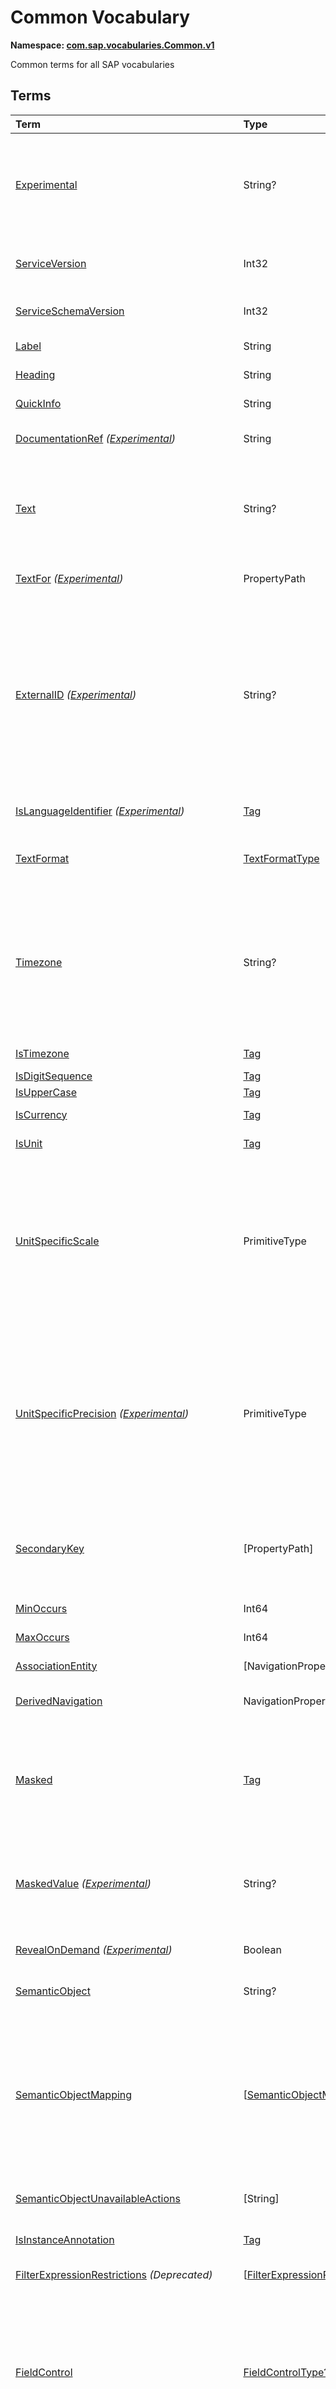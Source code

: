 # Common Vocabulary
**Namespace: [com.sap.vocabularies.Common.v1](Common.xml)**

Common terms for all SAP vocabularies


## Terms

Term|Type|Description
:---|:---|:----------
[Experimental](Common.xml#L43)|String?|<a name="Experimental"></a>Terms, types, and properties annotated with this term are experimental and can be changed incompatibly or removed completely any time without prior warning.<br>Do not use or rely on experimental terms, types, and properties in production environments.
[ServiceVersion](Common.xml#L54)|Int32|<a name="ServiceVersion"></a>1 for first version of a service, incremented when schema changes incompatibly and service is published with a different URI
[ServiceSchemaVersion](Common.xml#L57)|Int32|<a name="ServiceSchemaVersion"></a>0 for first schema version within a service version, incremented when schema changes compatibly
[Label](Common.xml#L62)|String|<a name="Label"></a>A short, human-readable text suitable for labels and captions in UIs
[Heading](Common.xml#L67)|String|<a name="Heading"></a>A short, human-readable text suitable for column headings in UIs
[QuickInfo](Common.xml#L72)|String|<a name="QuickInfo"></a>A short, human-readable text suitable for tool tips in UIs
[DocumentationRef](Common.xml#L77) *([Experimental](Common.md#Experimental))*|String|<a name="DocumentationRef"></a>A URI referencing language-dependent documentation for the annotated model element ([Example](Common.xml#L80))
[Text](Common.xml#L91)|String?|<a name="Text"></a>A descriptive text for values of the annotated property. Value MUST be a dynamic expression when used as metadata annotation.<br>Applicable Annotation Terms:<ul><li>[TextArrangement](UI.md#TextArrangement)</li></ul>
[TextFor](Common.xml#L101) *([Experimental](Common.md#Experimental))*|PropertyPath|<a name="TextFor"></a>The annotated property contains a descriptive text for values of the referenced property.
[ExternalID](Common.xml#L107) *([Experimental](Common.md#Experimental))*|String?|<a name="ExternalID"></a>A human readable identifier for values of the annotated property or parameter. Value MUST be a dynamic expression when used as metadata annotation.<br>If the annotated property is (part of) a foreign key of a resource, the external id is a human readable (part of an) identifier of this resource. There is a one-to-one relationship between each possible value of the annotated property and the corresponding external id. The annotation of a parameter refers to a property of the operation binding parameter.
[IsLanguageIdentifier](Common.xml#L125) *([Experimental](Common.md#Experimental))*|[Tag](https://github.com/oasis-tcs/odata-vocabularies/blob/main/vocabularies/Org.OData.Core.V1.md#Tag)|<a name="IsLanguageIdentifier"></a>An identifier to distinguish multiple texts in different languages for the same entity
[TextFormat](Common.xml#L130)|[TextFormatType](#TextFormatType)|<a name="TextFormat"></a>The annotated property, parameter, or return type contains human-readable text that may contain formatting information
[Timezone](Common.xml#L143)|String?|<a name="Timezone"></a>The point in time represented by the annotated property or parameter shall be interpreted in the given time zone<br>Time zones shall be specified according to the [IANA](https://www.iana.org/time-zones) standard. If this annotation is absent or null or an empty string, points in time are typically interpreted in the current user's or default time zone. The annotation value can be a path expression resolving to a property that may be tagged with [`IsTimezone`](#IsTimezone).
[IsTimezone](Common.xml#L152)|[Tag](https://github.com/oasis-tcs/odata-vocabularies/blob/main/vocabularies/Org.OData.Core.V1.md#Tag)|<a name="IsTimezone"></a>Annotated property or parameter is a time zone
[IsDigitSequence](Common.xml#L202)|[Tag](https://github.com/oasis-tcs/odata-vocabularies/blob/main/vocabularies/Org.OData.Core.V1.md#Tag)|<a name="IsDigitSequence"></a>Contains only digits
[IsUpperCase](Common.xml#L207)|[Tag](https://github.com/oasis-tcs/odata-vocabularies/blob/main/vocabularies/Org.OData.Core.V1.md#Tag)|<a name="IsUpperCase"></a>Contains just uppercase characters
[IsCurrency](Common.xml#L212)|[Tag](https://github.com/oasis-tcs/odata-vocabularies/blob/main/vocabularies/Org.OData.Core.V1.md#Tag)|<a name="IsCurrency"></a>Annotated property or parameter is a currency code
[IsUnit](Common.xml#L217)|[Tag](https://github.com/oasis-tcs/odata-vocabularies/blob/main/vocabularies/Org.OData.Core.V1.md#Tag)|<a name="IsUnit"></a>Annotated property or parameter is a unit of measure
[UnitSpecificScale](Common.xml#L221)|PrimitiveType|<a name="UnitSpecificScale"></a>The number of fractional decimal digits of a currency amount or measured quantity<br>The annotated property contains a currency code or unit of measure, and the annotation value specifies the default scale of numeric values with that currency code or unit of measure. Can be used in e.g. a list of available currency codes or units of measure, or a list of measuring devices to specify the number of fractional digits captured by that device.
[UnitSpecificPrecision](Common.xml#L226) *([Experimental](Common.md#Experimental))*|PrimitiveType|<a name="UnitSpecificPrecision"></a>The number of significant decimal digits of a currency amount or measured quantity<br>The annotated property contains a currency code or unit of measure, and the annotation value specifies the default precision of numeric values with that currency code or unit of measure. Can be used in e.g. a list of available currency codes or units of measure, or a list of measuring devices to specify the number of significant digits captured by that device.
[SecondaryKey](Common.xml#L232)|\[PropertyPath\]|<a name="SecondaryKey"></a>The listed properties form a secondary key<br>Multiple secondary keys are possible using different qualifiers. Unlike [`Core.AlternateKeys`](https://github.com/oasis-tcs/odata-vocabularies/blob/main/vocabularies/Org.OData.Core.V1.md#AlternateKeys), secondary keys need not support addressing an entity in a resource path.
[MinOccurs](Common.xml#L241)|Int64|<a name="MinOccurs"></a>The annotated set or collection contains at least this number of items
[MaxOccurs](Common.xml#L245)|Int64|<a name="MaxOccurs"></a>The annotated set or collection contains at most this number of items
[AssociationEntity](Common.xml#L249)|\[NavigationPropertyPath\]|<a name="AssociationEntity"></a>Entity representing an n:m association with attributes
[DerivedNavigation](Common.xml#L256)|NavigationPropertyPath|<a name="DerivedNavigation"></a>Shortcut for a multi-segment navigation, contains the long path with all its segments
[Masked](Common.xml#L262)|[Tag](https://github.com/oasis-tcs/odata-vocabularies/blob/main/vocabularies/Org.OData.Core.V1.md#Tag)|<a name="Masked"></a>Property contains sensitive data that should by default be masked on a UI and clear-text visible only upon user interaction<br>This tag affects only the presentation to the user. The data are still transmitted in the response and can hence be observed using browser tools.
[MaskedValue](Common.xml#L281) *([Experimental](Common.md#Experimental))*|String?|<a name="MaskedValue"></a>Property contains sensitive data that is by default not transferred<br>By default a masked property is excluded from responses and instead an instance annotation with this term is sent, containing a masked value that can be rendered by user interfaces.
[RevealOnDemand](Common.xml#L290) *([Experimental](Common.md#Experimental))*|Boolean|<a name="RevealOnDemand"></a>Unmasked data for this property can be requested with custom query option `masked-values=false`
[SemanticObject](Common.xml#L296)|String?|<a name="SemanticObject"></a>Name of the Semantic Object represented as this entity type or identified by this property
[SemanticObjectMapping](Common.xml#L299)|\[[SemanticObjectMappingAbstract](#SemanticObjectMappingAbstract)\]|<a name="SemanticObjectMapping"></a>Maps properties of the annotated entity type or sibling properties of the annotated property to properties of the Semantic Object<br>This allows "renaming" of properties in the current context to match property names of the Semantic Object, e.g. `SenderPartyID` to `PartyID`. Only properties explicitly listed in the mapping are renamed, all other properties are available for intent-based navigation with their "local" name.
[SemanticObjectUnavailableActions](Common.xml#L320)|\[String\]|<a name="SemanticObjectUnavailableActions"></a>List of actions that are not available in the current state of the instance of the Semantic Object
[IsInstanceAnnotation](Common.xml#L324)|[Tag](https://github.com/oasis-tcs/odata-vocabularies/blob/main/vocabularies/Org.OData.Core.V1.md#Tag)|<a name="IsInstanceAnnotation"></a>Term can also be used as instance annotation; AppliesTo of this term specifies where it can be applied
[FilterExpressionRestrictions](Common.xml#L354) *(Deprecated)*|\[[FilterExpressionRestrictionType](#FilterExpressionRestrictionType)\]|<a name="FilterExpressionRestrictions"></a>Use term Capabilities.FilterRestrictions instead
[FieldControl](Common.xml#L397)|[FieldControlType?](#FieldControlType)|<a name="FieldControl"></a>Control state of a property, parameter, or the media stream of a media entity<br>This term can be used for static field control, providing an enumeration member value in $metadata, as well as dynamically, providing a `Path` expression.<br>In the dynamic case the property referenced by the `Path` expression MUST be of type `Edm.Byte` to accommodate OData V2 services as well as V4 infrastructures that don't support enumeration types.
[ExceptionCategory](Common.xml#L454) *([Experimental](Common.md#Experimental))*|String|<a name="ExceptionCategory"></a>A machine-readable exception category
[Application](Common.xml#L459) *([Experimental](Common.md#Experimental))*|[ApplicationType](#ApplicationType)|<a name="Application"></a>...
[Timestamp](Common.xml#L479) *([Experimental](Common.md#Experimental))*|DateTimeOffset|<a name="Timestamp"></a>...
[TransactionId](Common.xml#L484) *([Experimental](Common.md#Experimental))*|String|<a name="TransactionId"></a>...
[ErrorResolution](Common.xml#L489) *([Experimental](Common.md#Experimental))*|[ErrorResolutionType](#ErrorResolutionType)|<a name="ErrorResolution"></a>Hints for resolving this error
[Messages](Common.xml#L507)|\[ComplexType\]|<a name="Messages"></a>Collection of end-user messages<br><p>The name of the message type is service-specific, its structure components are identified by naming convention, following the names of the OData error response structure.</p> <p>The minimum structure is</p> <ul> <li><code>code: Edm.String</code></li> <li><code>message: Edm.String</code></li> <li><code>target: Edm.String nullable</code></li> <li><code>additionalTargets: Collection(Edm.String)</code></li> <li><code>transition: Edm.Boolean</code></li> <li><code>numericSeverity: Edm.Byte</code></li> <li><code>longtextUrl: Edm.String nullable</code></li> </ul> 
[additionalTargets](Common.xml#L523) *([Experimental](Common.md#Experimental))*|\[String\]|<a name="additionalTargets"></a>Additional targets for the message<br>This instance annotation can be applied to the `error` object and the objects within the `details` array of an OData error response
[longtextUrl](Common.xml#L529)|URL|<a name="longtextUrl"></a>Location of the message long text<br>This instance annotation can be applied to the `error` object and the objects within the `details` array of an OData error response
[numericSeverity](Common.xml#L535)|[NumericMessageSeverityType](#NumericMessageSeverityType)|<a name="numericSeverity"></a>Classifies an end-user message as info, success, warning, or error<br>This instance annotation can be applied to the `error` object and the objects within the `details` array of an OData error response
[MaximumNumericMessageSeverity](Common.xml#L540) *([Experimental](Common.md#Experimental))*|[NumericMessageSeverityType?](#NumericMessageSeverityType)|<a name="MaximumNumericMessageSeverity"></a>The maximum severity of all end-user messages attached to an entity, null if no messages are attached<br>This metadata annotation can be applied to entity types that are also annotated with term [`Common.Messages`](#Messages)
[IsActionCritical](Common.xml#L569)|Boolean|<a name="IsActionCritical"></a>Criticality of the function or action to enforce a warning or similar before it's executed
[Attributes](Common.xml#L573)|\[PropertyPath\]|<a name="Attributes"></a>Attributes related to this property, which may occur in denormalized entity types
[RelatedRecursiveHierarchy](Common.xml#L577)|AnnotationPath|<a name="RelatedRecursiveHierarchy"></a>A recursive hierarchy related to this property. The annotation path must end in Aggregation.RecursiveHierarchy.
[Interval](Common.xml#L581)|[IntervalType](#IntervalType)|<a name="Interval"></a>An interval with lower and upper boundaries described by two properties
[ResultContext](Common.xml#L604)|[Tag](https://github.com/oasis-tcs/odata-vocabularies/blob/main/vocabularies/Org.OData.Core.V1.md#Tag)|<a name="ResultContext"></a>The annotated entity type has one or more containment navigation properties. An instance of the annotated entity type provides the context required for determining the target entity sets reached by these containment navigation properties.
[SAPObjectNodeType](Common.xml#L612) *([Experimental](Common.md#Experimental))*|[SAPObjectNodeTypeType](#SAPObjectNodeTypeType)|<a name="SAPObjectNodeType"></a>The SAP Object Node Type represented by the annotated entity type<br>SAP Object Node Types define the structure of SAP Object Types, which are a generalization of Business Object, Technical Object, Configuration Object, and Analytical Object.
[Composition](Common.xml#L628) *([Experimental](Common.md#Experimental))*|[Tag](https://github.com/oasis-tcs/odata-vocabularies/blob/main/vocabularies/Org.OData.Core.V1.md#Tag)|<a name="Composition"></a>The annotated navigation property represents a logical composition, even though it is non-containment<br>The entities related via this navigation property have an existential dependency on their composition parent. The entity set of the composition parent MUST contain a NavigationPropertyBinding for this navigation property.
[SAPObjectNodeTypeReference](Common.xml#L637) *([Experimental](Common.md#Experimental))*|String|<a name="SAPObjectNodeTypeReference"></a>The entity referenced by the annotated property has the [`SAPObjectNodeType`](#SAPObjectNodeType) with this name<br>The entity containing the property and the entity referenced by it will in general have different SAP Object Node Types.
[IsNaturalPerson](Common.xml#L645)|[Tag](https://github.com/oasis-tcs/odata-vocabularies/blob/main/vocabularies/Org.OData.Core.V1.md#Tag)|<a name="IsNaturalPerson"></a>The annotated entity type (e.g. `Employee`) or annotation (e.g. `IsImageUrl`) represents a natural person
[ValueList](Common.xml#L651)|[ValueListType](#ValueListType)|<a name="ValueList"></a>Specifies how to get a list of acceptable values for a property or parameter<br>The value list can be based on user input that is passed in the value list request. The value list can be used for type-ahead and classical pick lists.
[ValueListRelevantQualifiers](Common.xml#L732)|\[[SimpleIdentifier](https://github.com/oasis-tcs/odata-vocabularies/blob/main/vocabularies/Org.OData.Core.V1.md#SimpleIdentifier)\]|<a name="ValueListRelevantQualifiers"></a>List of qualifiers of relevant ValueList annotations<br>The value of this annotation is a dynamic expression for calculating the qualifiers of relevant value lists depending on the values of one or more other properties.
[ValueListWithFixedValues](Common.xml#L737)|[Tag](https://github.com/oasis-tcs/odata-vocabularies/blob/main/vocabularies/Org.OData.Core.V1.md#Tag)|<a name="ValueListWithFixedValues"></a>If specified as true, there's only one value list mapping and its value list consists of a small number of fixed values<br>Applicable Annotation Terms:<ul><li>[ValueListShowValuesImmediately](#ValueListShowValuesImmediately)</li></ul>
[ValueListShowValuesImmediately](Common.xml#L746) *([Experimental](Common.md#Experimental))*|[Tag](https://github.com/oasis-tcs/odata-vocabularies/blob/main/vocabularies/Org.OData.Core.V1.md#Tag)|<a name="ValueListShowValuesImmediately"></a>A value list with a very small number of fixed values, can decide to show all values immediately
[ValueListForValidation](Common.xml#L751)|String|<a name="ValueListForValidation"></a>Contains the qualifier of the ValueList or ValueListMapping that should be used for validation<br>An empty string identifies the ValueList or ValueListMapping without a qualifier.
[ValueListReferences](Common.xml#L756)|\[URL\]|<a name="ValueListReferences"></a>A list of URLs of CSDL documents containing value list mappings for this parameter or property
[ValueListMapping](Common.xml#L761)|[ValueListMappingType](#ValueListMappingType)|<a name="ValueListMapping"></a>Specifies the mapping between data service properties and value list properties<br>The value list can be filtered based on user input. It can be used for type-ahead and classical pick lists. There may be many alternative mappings with different qualifiers.
[IsCalendarYear](Common.xml#L873)|[Tag](https://github.com/oasis-tcs/odata-vocabularies/blob/main/vocabularies/Org.OData.Core.V1.md#Tag)|<a name="IsCalendarYear"></a>Property encodes a year number as string following the logical pattern (-?)YYYY(Y*) consisting of an optional minus sign for years B.C. followed by at least four digits. The string matches the regex pattern -?([1-9][0-9]{3,}\|0[0-9]{3})
[IsCalendarHalfyear](Common.xml#L882)|[Tag](https://github.com/oasis-tcs/odata-vocabularies/blob/main/vocabularies/Org.OData.Core.V1.md#Tag)|<a name="IsCalendarHalfyear"></a>Property encodes a halfyear number as string following the logical pattern H consisting of a single digit. The string matches the regex pattern [1-2]
[IsCalendarQuarter](Common.xml#L891)|[Tag](https://github.com/oasis-tcs/odata-vocabularies/blob/main/vocabularies/Org.OData.Core.V1.md#Tag)|<a name="IsCalendarQuarter"></a>Property encodes a calendar quarter number as string following the logical pattern Q consisting of a single digit. The string matches the regex pattern [1-4]
[IsCalendarMonth](Common.xml#L900)|[Tag](https://github.com/oasis-tcs/odata-vocabularies/blob/main/vocabularies/Org.OData.Core.V1.md#Tag)|<a name="IsCalendarMonth"></a>Property encodes a calendar month number as string following the logical pattern MM consisting of two digits. The string matches the regex pattern 0[1-9]\|1[0-2]
[IsCalendarWeek](Common.xml#L909)|[Tag](https://github.com/oasis-tcs/odata-vocabularies/blob/main/vocabularies/Org.OData.Core.V1.md#Tag)|<a name="IsCalendarWeek"></a>Property encodes a calendar week number as string following the logical pattern WW consisting of two digits. The string matches the regex pattern 0[1-9]\|[1-4][0-9]\|5[0-3]
[IsDayOfCalendarMonth](Common.xml#L918)|[Tag](https://github.com/oasis-tcs/odata-vocabularies/blob/main/vocabularies/Org.OData.Core.V1.md#Tag)|<a name="IsDayOfCalendarMonth"></a>Day number relative to a calendar month. Valid values are between 1 and 31.
[IsDayOfCalendarYear](Common.xml#L926)|[Tag](https://github.com/oasis-tcs/odata-vocabularies/blob/main/vocabularies/Org.OData.Core.V1.md#Tag)|<a name="IsDayOfCalendarYear"></a>Day number relative to a calendar year. Valid values are between 1 and 366.
[IsCalendarYearHalfyear](Common.xml#L934)|[Tag](https://github.com/oasis-tcs/odata-vocabularies/blob/main/vocabularies/Org.OData.Core.V1.md#Tag)|<a name="IsCalendarYearHalfyear"></a>Property encodes a calendar year and halfyear as string following the logical pattern (-?)YYYY(Y*)H consisting of an optional minus sign for years B.C. followed by at least five digits, where the last digit represents the halfyear. The string matches the regex pattern -?([1-9][0-9]{3,}\|0[0-9]{3})[1-2]
[IsCalendarYearQuarter](Common.xml#L944)|[Tag](https://github.com/oasis-tcs/odata-vocabularies/blob/main/vocabularies/Org.OData.Core.V1.md#Tag)|<a name="IsCalendarYearQuarter"></a>Property encodes a calendar year and quarter as string following the logical pattern (-?)YYYY(Y*)Q consisting of an optional minus sign for years B.C. followed by at least five digits, where the last digit represents the quarter. The string matches the regex pattern -?([1-9][0-9]{3,}\|0[0-9]{3})[1-4]
[IsCalendarYearMonth](Common.xml#L954)|[Tag](https://github.com/oasis-tcs/odata-vocabularies/blob/main/vocabularies/Org.OData.Core.V1.md#Tag)|<a name="IsCalendarYearMonth"></a>Property encodes a calendar year and month as string following the logical pattern (-?)YYYY(Y*)MM consisting of an optional minus sign for years B.C. followed by at least six digits, where the last two digits represent the months January to December. The string matches the regex pattern -?([1-9][0-9]{3,}\|0[0-9]{3})(0[1-9]\|1[0-2])
[IsCalendarYearWeek](Common.xml#L965)|[Tag](https://github.com/oasis-tcs/odata-vocabularies/blob/main/vocabularies/Org.OData.Core.V1.md#Tag)|<a name="IsCalendarYearWeek"></a>Property encodes a calendar year and week as string following the logical pattern (-?)YYYY(Y*)WW consisting of an optional minus sign for years B.C. followed by at least six digits, where the last two digits represent week number in the year. The string matches the regex pattern -?([1-9][0-9]{3,}\|0[0-9]{3})(0[1-9]\|[1-4][0-9]\|5[0-3])
[IsCalendarDate](Common.xml#L975)|[Tag](https://github.com/oasis-tcs/odata-vocabularies/blob/main/vocabularies/Org.OData.Core.V1.md#Tag)|<a name="IsCalendarDate"></a>Property encodes a calendar date: year, month and day as string following the logical pattern (-?)YYYY(Y*)MMDD consisting of an optional minus sign for years B.C. followed by at least eight digits, where the last four digits represent the months January to December (MM) and the day of the month (DD). The string matches the regex pattern -?([1-9][0-9]{3,}\|0[0-9]{3})(0[1-9]\|1[0-2])(0[1-9]\|[12][0-9]\|3[01]) The regex pattern does not reflect the additional constraint for "Day-of-month Values": The day value must be no more than 30 if month is one of 04, 06, 09, or 11, no more than 28 if month is 02 and year is not divisible by 4, or is divisible by 100 but not by 400, and no more than 29 if month is 02 and year is divisible by 400, or by 4 but not by 100.
[IsFiscalYear](Common.xml#L992)|[Tag](https://github.com/oasis-tcs/odata-vocabularies/blob/main/vocabularies/Org.OData.Core.V1.md#Tag)|<a name="IsFiscalYear"></a>Property encodes a fiscal year number as string following the logical pattern YYYY consisting of four digits. The string matches the regex pattern [1-9][0-9]{3}
[IsFiscalPeriod](Common.xml#L1001)|[Tag](https://github.com/oasis-tcs/odata-vocabularies/blob/main/vocabularies/Org.OData.Core.V1.md#Tag)|<a name="IsFiscalPeriod"></a>Property encodes a fiscal period as string following the logical pattern PPP consisting of three digits. The string matches the regex pattern [0-9]{3}
[IsFiscalYearPeriod](Common.xml#L1010)|[Tag](https://github.com/oasis-tcs/odata-vocabularies/blob/main/vocabularies/Org.OData.Core.V1.md#Tag)|<a name="IsFiscalYearPeriod"></a>Property encodes a fiscal year and period as string following the logical pattern YYYYPPP consisting of seven digits, where the last three digits represent the fiscal period in the year. The string matches the regex pattern ([1-9][0-9]{3})([0-9]{3})
[IsFiscalQuarter](Common.xml#L1020)|[Tag](https://github.com/oasis-tcs/odata-vocabularies/blob/main/vocabularies/Org.OData.Core.V1.md#Tag)|<a name="IsFiscalQuarter"></a>Property encodes a fiscal quarter number as string following the logical pattern Q consisting of a single digit. The string matches the regex pattern [1-4]
[IsFiscalYearQuarter](Common.xml#L1028)|[Tag](https://github.com/oasis-tcs/odata-vocabularies/blob/main/vocabularies/Org.OData.Core.V1.md#Tag)|<a name="IsFiscalYearQuarter"></a>Property encodes a fiscal year and quarter as string following the logical pattern YYYYQ consisting of five digits, where the last digit represents the quarter. The string matches the regex pattern [1-9][0-9]{3}[1-4]
[IsFiscalWeek](Common.xml#L1037)|[Tag](https://github.com/oasis-tcs/odata-vocabularies/blob/main/vocabularies/Org.OData.Core.V1.md#Tag)|<a name="IsFiscalWeek"></a>Property encodes a fiscal week number as string following the logical pattern WW consisting of two digits. The string matches the regex pattern 0[1-9]\|[1-4][0-9]\|5[0-3]
[IsFiscalYearWeek](Common.xml#L1045)|[Tag](https://github.com/oasis-tcs/odata-vocabularies/blob/main/vocabularies/Org.OData.Core.V1.md#Tag)|<a name="IsFiscalYearWeek"></a>Property encodes a fiscal year and week as string following the logical pattern YYYYWW consisting of six digits, where the last two digits represent the week number in the year. The string matches the regex pattern [1-9][0-9]{3}(0[1-9]\|[1-4][0-9]\|5[0-3])
[IsDayOfFiscalYear](Common.xml#L1054)|[Tag](https://github.com/oasis-tcs/odata-vocabularies/blob/main/vocabularies/Org.OData.Core.V1.md#Tag)|<a name="IsDayOfFiscalYear"></a>Day number relative to a fiscal year. Valid values are between 1 and 371.
[IsFiscalYearVariant](Common.xml#L1061)|[Tag](https://github.com/oasis-tcs/odata-vocabularies/blob/main/vocabularies/Org.OData.Core.V1.md#Tag)|<a name="IsFiscalYearVariant"></a>Property encodes a fiscal year variant
[MutuallyExclusiveTerm](Common.xml#L1069)|[Tag](https://github.com/oasis-tcs/odata-vocabularies/blob/main/vocabularies/Org.OData.Core.V1.md#Tag)|<a name="MutuallyExclusiveTerm"></a>Only one term of the group identified with the Qualifier attribute can be applied
[OperationTemplate](Common.xml#L1073) *([Experimental](Common.md#Experimental))*|[QualifiedName](#QualifiedName)|<a name="OperationTemplate"></a>Qualified name of an operation that serves as template for the operation described by the annotated term or term property<br>Operations named in this annotation cannot themselves be invoked.
[DraftRoot](Common.xml#L1082)|[DraftRootType](#DraftRootType)|<a name="DraftRoot"></a>Root entities of business documents that support the draft pattern
[DraftNode](Common.xml#L1223) *(Deprecated)*|[DraftNodeType](#DraftNodeType)|<a name="DraftNode"></a>Draft nodes are marked with [`DraftActivationVia`](#DraftActivationVia)
[DraftActivationVia](Common.xml#L1270)|[SimpleIdentifier](https://github.com/oasis-tcs/odata-vocabularies/blob/main/vocabularies/Org.OData.Core.V1.md#SimpleIdentifier)|<a name="DraftActivationVia"></a>Draft entities in this set are indirectly activated via draft entities in the referenced entity set
[EditableFieldFor](Common.xml#L1274)|PropertyPath|<a name="EditableFieldFor"></a>The annotated property is an editable field for the referenced key property
[SemanticKey](Common.xml#L1304)|\[PropertyPath\]|<a name="SemanticKey"></a>The listed properties form the semantic key, i.e. they are unique modulo IsActiveEntity
[SideEffects](Common.xml#L1308)|[SideEffectsType](#SideEffectsType)|<a name="SideEffects"></a>Describes side-effects of modification operations
[DefaultValuesFunction](Common.xml#L1395)|[QualifiedName](#QualifiedName)|<a name="DefaultValuesFunction"></a>Function to calculate default values based on user input that is only known to the client and "context information" that is already available to the service<br><p>The default values function must have a bound overload whose binding parameter type matches the annotation target</p> <ul> <li>for an entity set: collection of entity type of entity set</li> <li>for a navigation property: identical to the type of the navigation property (single- or collection-valued)</li> <li>for a bound action/function: identical to the binding parameter type of the annotated action/function</li> </ul> <p>In addition the overload can have non-binding parameters for values that the user has already entered:</p> <ul> <li>for an entity set or navigation property: each non-binding parameter name and type must match the name and type of a property of the entity to be created</li> <li>for an action or function: each non-binding parameter name and type must match the name and type of a non-binding parameter of the action or function to be called</li> </ul> <p>The result type of the default values function is a complex type whose properties correspond in name and type to a subset of</p> <ul> <li>the properties of the entity to create, or</li> <li>the parameters of the action or function to call</li> </ul> 
[DerivedDefaultValue](Common.xml#L1415) *([Experimental](Common.md#Experimental))*|String|<a name="DerivedDefaultValue"></a>Function import to derive a default value for the property from a given context.<br><p>Function import has two parameters of complex types:</p> <ul> <li><code>parameters</code>, a structure resembling the entity type the parameter entity set related to the entity set of the annotated property</li> <li><code>properties</code>, a structure resembling the type of the entity set of the annotated property</li> </ul> <p>The return type must be of the same type as the annotated property.</p> <p>Arguments passed to the function import are used as context for deriving the default value. The function import returns this default value, or null in case such a value could not be determined.</p> 
[FilterDefaultValue](Common.xml#L1432)|PrimitiveType?|<a name="FilterDefaultValue"></a>A default value for the property to be used in filter expressions.
[FilterDefaultValueHigh](Common.xml#L1436) *([Experimental](Common.md#Experimental))*|PrimitiveType?|<a name="FilterDefaultValueHigh"></a>A default upper limit for the property to be used in 'less than or equal' filter expressions.
[DerivedFilterDefaultValue](Common.xml#L1441) *([Experimental](Common.md#Experimental))*|String|<a name="DerivedFilterDefaultValue"></a>Function import to derive a default value for the property from a given context in order to use it in filter expressions.<br><p>Function import has two parameters of complex types:</p> <ul> <li><code>parameters</code>, a structure resembling the entity type the parameter entity set related to the entity set of the annotated property</li> <li><code>properties</code>, a structure resembling the type of the entity set of the annotated property</li> </ul> <p>The return type must be of the same type as the annotated property.</p> <p>Arguments passed to the function import are used as context for deriving the default value. The function import returns this default value, or null in case such a value could not be determined.</p> 
[SortOrder](Common.xml#L1461)|\[[SortOrderType](#SortOrderType)\]|<a name="SortOrder"></a>List of sort criteria<br>The items of the annotated entity set or the items of the collection of the annotated entity type are sorted by the first entry of the SortOrder collection. Items with same value for this first sort criteria are sorted by the second entry of the SortOrder collection, and so on.
[RecursiveHierarchy](Common.xml#L1521) *(Deprecated)*|[RecursiveHierarchyType](#RecursiveHierarchyType)|<a name="RecursiveHierarchy"></a>Use terms [Aggregation.RecursiveHierarchy](https://github.com/oasis-tcs/odata-vocabularies/blob/main/vocabularies/Org.OData.Aggregation.V1.md#RecursiveHierarchy) and [Hierarchy.RecursiveHierarchy](https://github.com/SAP/odata-vocabularies/blob/main/vocabularies/Hierarchy.md#RecursiveHierarchy) instead
[CreatedAt](Common.xml#L1569)|DateTimeOffset?|<a name="CreatedAt"></a>Creation timestamp
[CreatedBy](Common.xml#L1573)|[UserID?](#UserID)|<a name="CreatedBy"></a>First editor
[ChangedAt](Common.xml#L1577)|DateTimeOffset?|<a name="ChangedAt"></a>Last modification timestamp
[ChangedBy](Common.xml#L1581)|[UserID?](#UserID)|<a name="ChangedBy"></a>Last editor
[OriginalProtocolVersion](Common.xml#L1593)|String|<a name="OriginalProtocolVersion"></a>Original protocol version of a converted (V4) CSDL document, allowed values `2.0` and `3.0`
[ApplyMultiUnitBehaviorForSortingAndFiltering](Common.xml#L1598)|[Tag](https://github.com/oasis-tcs/odata-vocabularies/blob/main/vocabularies/Org.OData.Core.V1.md#Tag)|<a name="ApplyMultiUnitBehaviorForSortingAndFiltering"></a>Sorting and filtering of amounts in multiple currencies needs special consideration<br>TODO: add link to UX documentation on https://experience.sap.com/fiori-design/
[mediaUploadLink](Common.xml#L1603) *([Experimental](Common.md#Experimental))*|URL|<a name="mediaUploadLink"></a>URL for uploading new media content to a Document Management Service<br>In contrast to the `@odata.mediaEditLink` this URL allows to upload new media content without directly changing a stream property or media resource. The upload request typically uses HTTP POST with `Content-Type: multipart/form-data` following RFC 7578. The upload request must contain one multipart representing the content of the file. The `name` parameter in the `Content-Disposition` header (as described in RFC 7578) is irrelevant, but the `filename` parameter is expected. If the request succeeds the response will contain a JSON body of `Content-Type: application/json` with a JSON property `readLink`. The newly uploaded media resource can be linked to the stream property by changing the `@odata.mediaReadLink` to the value of this `readLink` in a subsequent PATCH request to the OData entity.
[PrimitivePropertyPath](Common.xml#L1618) *([Experimental](Common.md#Experimental))*|[Tag](https://github.com/oasis-tcs/odata-vocabularies/blob/main/vocabularies/Org.OData.Core.V1.md#Tag)|<a name="PrimitivePropertyPath"></a>A term or term property with this tag whose type is (a collection of) `Edm.PropertyPath` MUST resolve to a primitive structural property
[WebSocketBaseURL](Common.xml#L1623) *([Experimental](Common.md#Experimental))*|URL|<a name="WebSocketBaseURL"></a>Base URL for WebSocket connections<br>This annotation MUST be unqualified.
[WebSocketChannel](Common.xml#L1631) *([Experimental](Common.md#Experimental))*|String?|<a name="WebSocketChannel"></a>Channel for WebSocket connections<br><p>Messages sent over the channel follow the <a href="https://community.sap.com/t5/application-development-blog-posts/specification-of-the-push-channel-protocol-pcp/ba-p/13137541">ABAP Push Channel Protocol</a>. To consume a channel, the client opens a web socket connection at the <a href="#WebSocketBaseURL"><code>WebSocketBaseURL</code></a> followed by URL parameters</p> <ul> <li>parameter name = annotation qualifier, parameter value = channel ID (see below)</li> <li>parameter name = <code>relatedService</code>, parameter value = base URL (relative to server root) of the OData service of the app</li> </ul> <p>Supported qualifiers and channel IDs:</p> <dl> <dt>`sideEffects` <dd>Notifications about side effects to be triggered by the client (channel ID = non-null annotation value) </dl> 
[AddressViaNavigationPath](Common.xml#L1648)|[Tag](https://github.com/oasis-tcs/odata-vocabularies/blob/main/vocabularies/Org.OData.Core.V1.md#Tag)|<a name="AddressViaNavigationPath"></a>Service prefers requests to use a resource path with navigation properties<br>Use this tag on services that do not restrict requests to certain resource paths via [`Capabilities`](https://oasis-tcs.github.io/odata-vocabularies/vocabularies/Org.OData.Capabilities.V1.html) or [`Core.RequiresExplicitBinding`](https://oasis-tcs.github.io/odata-vocabularies/vocabularies/Org.OData.Core.V1.html#RequiresExplicitBinding) annotations, but that prefer requests with a resource path that contains the navigation properties reflecting the UI structure.<br>For example, entering a cancellation fee into an order item field bound to `CancellationItem/Fee` leads to a `PATCH Orders(23)/Items(5)/CancellationItem` request with `{"Fee": ...}` payload.
[ReferentialConstraint](Common.xml#L1663) *([Experimental](Common.md#Experimental))*|\[[ReferentialConstraintType](#ReferentialConstraintType)\]|<a name="ReferentialConstraint"></a>See [OData-CSDL, section 8.5](https://oasis-tcs.github.io/odata-specs/odata-csdl-xml/odata-csdl-xml.html#ReferentialConstraint)<br>This annotation MUST be embedded in a `NavigationProperty` element in the service metadata.

<a name="TextFormatType"></a>
## [TextFormatType](Common.xml#L134)


Member|Value|Description
:-----|----:|:----------
[plain](Common.xml#L135)|0|Plain text, line breaks represented as the character 0x0A
[html](Common.xml#L138)|1|Plain text with markup that can validly appear directly within an HTML DIV element

<a name="SemanticObjectMappingAbstract"></a>
## [*SemanticObjectMappingAbstract*](Common.xml#L303)
Maps a property of the Semantic Object to a property of the annotated entity type or a sibling property of the annotated property or a constant value

**Derived Types:**
- [SemanticObjectMappingType](#SemanticObjectMappingType)
- [SemanticObjectMappingConstant](#SemanticObjectMappingConstant)

Property|Type|Description
:-------|:---|:----------
[SemanticObjectProperty](Common.xml#L305)|String|Name of the Semantic Object property

<a name="SemanticObjectMappingType"></a>
## [SemanticObjectMappingType](Common.xml#L309): [SemanticObjectMappingAbstract](#SemanticObjectMappingAbstract)


Property|Type|Description
:-------|:---|:----------
[*SemanticObjectProperty*](Common.xml#L305)|String|Name of the Semantic Object property
[LocalProperty](Common.xml#L310)|PropertyPath|Path to a local property that provides the value for the Semantic Object property

<a name="SemanticObjectMappingConstant"></a>
## [SemanticObjectMappingConstant](Common.xml#L314): [SemanticObjectMappingAbstract](#SemanticObjectMappingAbstract) *([Experimental](Common.md#Experimental))*


Property|Type|Description
:-------|:---|:----------
[*SemanticObjectProperty*](Common.xml#L305)|String|Name of the Semantic Object property
[Constant](Common.xml#L316)|PrimitiveType|Constant value for the Semantic Object property

<a name="FilterExpressionRestrictionType"></a>
## [FilterExpressionRestrictionType](Common.xml#L365) *(Deprecated)*
Use term Capabilities.FilterRestrictions instead

<a name="FilterExpressionType"></a>
## [FilterExpressionType](Common.xml#L377) *(Deprecated)*
Use term Capabilities.FilterRestrictions instead

<a name="FieldControlType"></a>
## [FieldControlType](Common.xml#L402)
Control state of a property

When changes are requested, the value of this annotation in the before-image or after-image
          of the request plays a role. These may differ if the value is given dynamically in the metadata.

Member|Value|Description
:-----|----:|:----------
[Mandatory](Common.xml#L408)|7|Property is mandatory from a business perspective<br><p>A request that</p> <ul> <li>sets the property to null or an empty value or</li> <li>creates a non-<a href="#DraftRoot">draft</a> entity and omits the property or</li> <li>activates a draft entity while the property is null or empty</li> </ul> <p>fails entirely if this annotation is <code>Mandatory</code> in the after-image of the request. The empty string is an empty value. Service-specific rules may consider other values, also of non-string type, empty. Values in draft entities are never considered empty. Mandatory properties SHOULD be decorated in the UI with an asterisk. Null or empty values can also be disallowed by restricting the property value range with the standard type facet <code>Nullable</code> or terms from the <a href="https://github.com/oasis-tcs/odata-vocabularies/blob/main/vocabularies/Org.OData.Validation.V1.md">Validation vocabulary</a>.</p> 
[Optional](Common.xml#L424)|3|Property may have a value<br>This value does not make sense as a static annotation value.
[ReadOnly](Common.xml#L428)|1|Property value cannot be changed<br>A request to change the property to a value that differs from the before-image fails entirely according to [OData-Protocol, section 11.4.3](https://docs.oasis-open.org/odata/odata/v4.01/odata-v4.01-part1-protocol.html#sec_UpdateanEntity) if this annotation is given dynamically as `ReadOnly` in the before-image of the request.<br> To statically mark a property as read-only use term [Core.Computed](https://github.com/oasis-tcs/odata-vocabularies/blob/main/vocabularies/Org.OData.Core.V1.md#Computed) instead.
[Inapplicable](Common.xml#L438)|0|Property has no meaning in the current entity state<br>A request that sets the property to a non-initial non-null value fails entirely if this annotation is `Inapplicable` in the after-image of the request.<br> This value does not make sense as a static annotation value.<br>Example for dynamic use: in a travel expense report the property `DestinationCountry` is inapplicable if trip type is domestic, and mandatory if trip type is international.
[Hidden](Common.xml#L448)|0|Deprecated synonym for Inapplicable, do not use<br>To statically hide a property on a UI use [UI.Hidden](UI.md#Hidden) instead

<a name="ApplicationType"></a>
## [ApplicationType](Common.xml#L464) *([Experimental](Common.md#Experimental))*


Property|Type|Description
:-------|:---|:----------
[Component](Common.xml#L466)|String?|Software component of service implementation
[ServiceRepository](Common.xml#L469)|String?|...
[ServiceId](Common.xml#L472)|String?|...
[ServiceVersion](Common.xml#L475)|String?|...

<a name="ErrorResolutionType"></a>
## [ErrorResolutionType](Common.xml#L494) *([Experimental](Common.md#Experimental))*


Property|Type|Description
:-------|:---|:----------
[Analysis](Common.xml#L496)|String?|Short hint on how to analyze this error
[Note](Common.xml#L499)|String?|Note for error resolution
[AdditionalNote](Common.xml#L502)|String?|Additional note for error resolution

<a name="NumericMessageSeverityType"></a>
## [NumericMessageSeverityType](Common.xml#L545)
**Type:** Byte

Classifies an end-user message as info, success, warning, or error

Allowed Value|Description
:------------|:----------
[1](Common.xml#L549)|Success - no action required
[2](Common.xml#L553)|Information - no action required
[3](Common.xml#L557)|Warning - action may be required
[4](Common.xml#L561)|Error - action is required

<a name="IntervalType"></a>
## [IntervalType](Common.xml#L584)


Property|Type|Description
:-------|:---|:----------
[Label](Common.xml#L585) *([Experimental](Common.md#Experimental))*|String?|A short, human-readable text suitable for labels and captions in UIs
[LowerBoundary](Common.xml#L590)|PropertyPath|Property holding the lower interval boundary
[LowerBoundaryIncluded](Common.xml#L593)|Boolean|The lower boundary value is included in the interval
[UpperBoundary](Common.xml#L596)|PropertyPath|Property holding the upper interval boundary
[UpperBoundaryIncluded](Common.xml#L599)|Boolean|The upper boundary value is included in the interval

<a name="SAPObjectNodeTypeType"></a>
## [SAPObjectNodeTypeType](Common.xml#L620) *([Experimental](Common.md#Experimental))*
Information about an SAP Object Node Type

Property|Type|Description
:-------|:---|:----------
[Name](Common.xml#L623)|String|The name of the SAP Object Node Type

<a name="ValueListType"></a>
## [ValueListType](Common.xml#L655)
Exactly one of `CollectionPath` and `RelativeCollectionPath` must be provided.

Property|Type|Description
:-------|:---|:----------
[Label](Common.xml#L676)|String?|Headline for value list, fallback is the label of the property or parameter
[CollectionPath](Common.xml#L680)|String?|Resource path of an OData collection with possible values, relative to CollectionRoot
[RelativeCollectionPath](Common.xml#L683)|NavigationPropertyPath?|Navigation property path of an OData collection with possible values, relative to the annotation target
[CollectionRoot](Common.xml#L686)|String?|Service root of the value list collection; not specified means local to the document containing the annotation<br>`CollectionRoot` must not be specified unless `CollectionPath` is provided.
[DistinctValuesSupported](Common.xml#L692)|Boolean|Indicates that the value list supports a 'distinct' aggregation on the value list properties defined via ValueListParameterInOut and ValueListParameterOut
[SearchSupported](Common.xml#L695)|Boolean|Value list supports the $search query option<br>The value of the target property is used as the search expression instead of in $filter
[FetchValues](Common.xml#L699)|[FetchValuesType?](#FetchValuesType)|Hint on when to fetch values
[PresentationVariantQualifier](Common.xml#L702)|[SimpleIdentifier?](https://github.com/oasis-tcs/odata-vocabularies/blob/main/vocabularies/Org.OData.Core.V1.md#SimpleIdentifier)|Alternative representation of a value help, e.g. as a bar chart<br>Qualifier for annotation with term [UI.PresentationVariant](UI.md#PresentationVariant) on the entity set identified via CollectionPath
[SelectionVariantQualifier](Common.xml#L706)|[SimpleIdentifier?](https://github.com/oasis-tcs/odata-vocabularies/blob/main/vocabularies/Org.OData.Core.V1.md#SimpleIdentifier)|Optional combination of parameters and filters to query the value help entity set<br>Qualifier for annotation with term [UI.SelectionVariant](UI.md#SelectionVariant) on the entity set identified via CollectionPath
[Parameters](Common.xml#L710)|\[[ValueListParameter](#ValueListParameter)\]|Instructions on how to construct the value list request and consume response properties

**Applicable Annotation Terms:**

- [QuickInfo](#QuickInfo)

<a name="FetchValuesType"></a>
## [FetchValuesType](Common.xml#L716)
**Type:** Byte

Hint on when to fetch values

Allowed Value|Description
:------------|:----------
[1](Common.xml#L720)|Fetch values immediately without filter
[2](Common.xml#L724)|Fetch values with a filter

<a name="ValueListMappingType"></a>
## [ValueListMappingType](Common.xml#L765)


Property|Type|Description
:-------|:---|:----------
[Label](Common.xml#L771)|String?|Headline for value list, fallback is the label of the property or parameter
[CollectionPath](Common.xml#L775)|String|Resource path of an OData collection with possible values, relative to the document containing the value list mapping
[DistinctValuesSupported](Common.xml#L778)|Boolean|Indicates that the value list supports a 'distinct' aggregation on the value list properties defined via ValueListParameterInOut and ValueListParameterOut
[FetchValues](Common.xml#L781)|[FetchValuesType?](#FetchValuesType)|Hint on when to fetch values
[PresentationVariantQualifier](Common.xml#L784)|[SimpleIdentifier?](https://github.com/oasis-tcs/odata-vocabularies/blob/main/vocabularies/Org.OData.Core.V1.md#SimpleIdentifier)|Alternative representation of a value help, e.g. as a bar chart<br>Qualifier for annotation with term [UI.PresentationVariant](UI.md#PresentationVariant) on the value list entity set identified via CollectionPath in the ValueListReference annotation
[SelectionVariantQualifier](Common.xml#L788)|[SimpleIdentifier?](https://github.com/oasis-tcs/odata-vocabularies/blob/main/vocabularies/Org.OData.Core.V1.md#SimpleIdentifier)|Optional combination of parameters and filters to query the value help entity set<br>Qualifier for annotation with term [UI.SelectionVariant](UI.md#SelectionVariant) on the entity set identified via CollectionPath
[Parameters](Common.xml#L792)|\[[ValueListParameter](#ValueListParameter)\]|Instructions on how to construct the value list request and consume response properties

**Applicable Annotation Terms:**

- [QuickInfo](#QuickInfo)

<a name="ValueListParameter"></a>
## [*ValueListParameter*](Common.xml#L797)


**Derived Types:**
- [ValueListParameterIn](#ValueListParameterIn)
- [ValueListParameterConstant](#ValueListParameterConstant)
- [ValueListParameterConstants](#ValueListParameterConstants)
- [ValueListParameterInOut](#ValueListParameterInOut)
- [ValueListParameterOut](#ValueListParameterOut)
- [ValueListParameterDisplayOnly](#ValueListParameterDisplayOnly)
- [ValueListParameterFilterOnly](#ValueListParameterFilterOnly)

Property|Type|Description
:-------|:---|:----------
[ValueListProperty](Common.xml#L798)|String|Path to property in the value list . Format is identical to PropertyPath annotations.

<a name="ValueListParameterIn"></a>
## [ValueListParameterIn](Common.xml#L802): [ValueListParameter](#ValueListParameter)


Property|Type|Description
:-------|:---|:----------
[*ValueListProperty*](Common.xml#L798)|String|Path to property in the value list . Format is identical to PropertyPath annotations.
[LocalDataProperty](Common.xml#L803)|PropertyPath|Path to property that is used to filter the value list with `eq` comparison<br>In case the property path contains a collection-based navigation or structural property, the filter is a set of `eq` comparisons connected by `or` operators
[InitialValueIsSignificant](Common.xml#L807)|Boolean|Initial value, e.g. empty string, is a valid and significant value

<a name="ValueListParameterConstant"></a>
## [ValueListParameterConstant](Common.xml#L811): [ValueListParameter](#ValueListParameter)


Property|Type|Description
:-------|:---|:----------
[*ValueListProperty*](Common.xml#L798)|String|Path to property in the value list . Format is identical to PropertyPath annotations.
[Constant](Common.xml#L812)|PrimitiveType|Constant value that is used to filter the value list with `eq` comparison, using the same representation as property default values, see [CSDL XML, 7.2.7 Default Value](https://docs.oasis-open.org/odata/odata-csdl-xml/v4.01/odata-csdl-xml-v4.01.html#sec_DefaultValue)
[InitialValueIsSignificant](Common.xml#L815) *([Experimental](Common.md#Experimental))*|Boolean|Initial value, e.g. empty string, is a valid and significant value

<a name="ValueListParameterConstants"></a>
## [ValueListParameterConstants](Common.xml#L820): [ValueListParameter](#ValueListParameter) *([Experimental](Common.md#Experimental))*


Property|Type|Description
:-------|:---|:----------
[*ValueListProperty*](Common.xml#L798)|String|Path to property in the value list . Format is identical to PropertyPath annotations.
[Constants](Common.xml#L822)|\[PrimitiveType\]|List of constant values that are used to filter the value list with `eq` comparisons connected by `or` operators, using the same representation as property default values, see [CSDL XML, 7.2.7 Default Value](https://docs.oasis-open.org/odata/odata-csdl-xml/v4.01/odata-csdl-xml-v4.01.html#sec_DefaultValue). Initial values are significant.<br>An empty list means a vacuous filter condition

<a name="ValueListParameterInOut"></a>
## [ValueListParameterInOut](Common.xml#L829): [ValueListParameter](#ValueListParameter)


Property|Type|Description
:-------|:---|:----------
[*ValueListProperty*](Common.xml#L798)|String|Path to property in the value list . Format is identical to PropertyPath annotations.
[LocalDataProperty](Common.xml#L830)|PropertyPath|Path to property that is used to filter the value list with `startswith` comparison and filled from the picked value list item
[InitialValueIsSignificant](Common.xml#L833)|Boolean|Initial value, e.g. empty string, is a valid and significant value

**Applicable Annotation Terms:**

- [Importance](UI.md#Importance)

<a name="ValueListParameterOut"></a>
## [ValueListParameterOut](Common.xml#L842): [ValueListParameter](#ValueListParameter)


Property|Type|Description
:-------|:---|:----------
[*ValueListProperty*](Common.xml#L798)|String|Path to property in the value list . Format is identical to PropertyPath annotations.
[LocalDataProperty](Common.xml#L843)|PropertyPath|Path to property that is filled from response

**Applicable Annotation Terms:**

- [Importance](UI.md#Importance)

<a name="ValueListParameterDisplayOnly"></a>
## [ValueListParameterDisplayOnly](Common.xml#L852): [ValueListParameter](#ValueListParameter)
Value list property that is not used to fill the edited entity

Property|Type|Description
:-------|:---|:----------
[*ValueListProperty*](Common.xml#L798)|String|Path to property in the value list . Format is identical to PropertyPath annotations.

**Applicable Annotation Terms:**

- [Importance](UI.md#Importance)

<a name="ValueListParameterFilterOnly"></a>
## [ValueListParameterFilterOnly](Common.xml#L860): [ValueListParameter](#ValueListParameter) *(Deprecated)*
All filterable properties of the value list can be used to filter

<a name="DraftRootType"></a>
## [DraftRootType](Common.xml#L1087): [DraftNodeType](#DraftNodeType)


Property|Type|Description
:-------|:---|:----------
[*ValidationFunction*](Common.xml#L1257) *(Deprecated)*|[QualifiedName?](#QualifiedName)|Separate validation without side-effects is not useful
[PreparationAction](Common.xml#L1088)|[QualifiedName?](#QualifiedName)|Action that prepares a draft document for later activation<br>The action is bound to the draft document root and has no parameters.
[ActivationAction](Common.xml#L1094)|[QualifiedName](#QualifiedName)|Action that activates a draft document<br>The action is bound to the draft document root and has no parameters.
[DiscardAction](Common.xml#L1100)|[QualifiedName?](#QualifiedName)|Action that discards a draft document<br>The action is bound to the draft document root and has no parameters.
[EditAction](Common.xml#L1106)|[QualifiedName?](#QualifiedName)|Action that creates an edit draft<br>The action is bound to the active document root node and has the signature of [`Template_EditAction`](#Template_EditAction).
[ResumeAction](Common.xml#L1113) *([Experimental](Common.md#Experimental))*|[QualifiedName?](#QualifiedName)|Action that resumes a draft document. The action re-acquires the exclusive lock if needed and checks if the related active document was not changed concurrently<br>The action is bound to the draft document root and has no parameters.
[NewAction](Common.xml#L1120)|[QualifiedName?](#QualifiedName)|Action that creates a new draft<br>The action is bound to the draft document root entity set and has the signature of [`Template_NewAction`](#Template_NewAction).<br>New drafts may also be created by POSTing an entity with property `IsActiveEntity` = `false` (default) to the entity set.
[AdditionalNewActions](Common.xml#L1129)|\[[QualifiedName](#QualifiedName)\]|Additional actions beside the default POST or standard `NewAction`that create a new draft<br>The actions are bound to the draft document root entity set and have the signature of [`Template_NewAction`](#Template_NewAction).
[ShareAction](Common.xml#L1136)|[QualifiedName?](#QualifiedName)|Action that shares a draft document with other users and restricts access to the listed users in their specified roles<br><p>The action is bound to the draft document root node and has the signature of <a href="#Template_ShareAction"><code>Template_ShareAction</code></a>. It restricts access to the listed users in their specified roles.</p> <p>If this action is present, the client can receive notifications about changes to the collaborative draft by opening a web socket connection at the <a href="#WebSocketBaseURL"><code>WebSocketBaseURL</code></a> followed by URL parameters</p> <ul> <li><code>relatedService</code> = base URL (relative to server root) of the OData service of the app</li> <li><code>draft</code> = draft UUID.</li> </ul> 

<a name="DraftNodeType"></a>
## [DraftNodeType](Common.xml#L1237) *(Deprecated)*
The deprecated term [`DraftNode`](#DraftNode) effectively only tags the entity set, its value is an empty record

<a name="SimpleIdentifier"></a>
## [SimpleIdentifier](Common.xml#L1278) *(Deprecated)*
Use type [Core.SimpleIdentifier](https://github.com/oasis-tcs/odata-vocabularies/blob/main/vocabularies/Org.OData.Core.V1.md#SimpleIdentifier) instead

<a name="QualifiedName"></a>
## [QualifiedName](Common.xml#L1290)
**Type:** String

The namespace-qualified name of an OData construct in scope

Alias-qualified names are not fully supported, and the use of namespace-qualified names is strongly recommended.

<a name="ActionOverload"></a>
## [ActionOverload](Common.xml#L1295)
**Type:** String

The namespace-qualified name of an action with an optional overload

The namespace-qualified name of an action, optionally followed by parentheses
            containing the binding parameter type of a bound action overload to identify that bound overload,
            or by empty parentheses to identify the unbound overload, like in the `Target` attribute of an `Annotation`.

<a name="SideEffectsType"></a>
## [SideEffectsType](Common.xml#L1311)
Changes to the source properties or source entities may have side-effects on the target properties or entities.

If neither TargetProperties nor TargetEntities are specified, a change to the source property values may have unforeseeable side-effects.
An empty NavigationPropertyPath may be used in TargetEntities to specify that any property of the annotated entity type may be affected.

Side effects without a `TriggerAction` happen immediately when modifying one of the source properties or source entities. Side effects with a `TriggerAction` are deferred until explicitly triggered via the `TriggerAction`.

Special case where the side effect is annotated on an action: here the change trigger is the action invocation, so `SourceProperties` and `SourceEntities` have no meaning,
only `TargetProperties` and `TargetEntities` are relevant. They are addressed via the binding parameter of the action, e.g. if the binding parameter is named `_it`, all paths have to start with `_it/`.
This can also be used with OData V2 services: the annotation target is a function import that is marked with [`sap:action-for`](https://wiki.scn.sap.com/wiki/display/EmTech/SAP+Annotations+for+OData+Version+2.0#SAPAnnotationsforODataVersion2.0-Elementedm:FunctionImport), and all paths have to start with `_it/`.

Property|Type|Description
:-------|:---|:----------
[SourceProperties](Common.xml#L1323)|\[PropertyPath\]|Changes to the values of one or more of these structural properties may affect the targets
[SourceEntities](Common.xml#L1326)|\[NavigationPropertyPath\]|Changes to one or more of these entities may affect the targets. An empty path means the annotation target.
[SourceEvents](Common.xml#L1329) *([Experimental](Common.md#Experimental))*|\[String\]|When the service raises one or more of these "events for side effects", the targets may be affected
[TargetProperties](Common.xml#L1333)|\[String\]|These structural properties may be affected if the value of one of the sources changes<br>The syntax follows closely the syntax rules for `Edm.PropertyPath`, with the addition of `*` as the last path segment meaning all structural properties directly reached via the preceding path
[TargetEntities](Common.xml#L1337)|\[NavigationPropertyPath\]|These entities will be affected if the value of one of the sources changes. All affected entities need to be explicitly listed. An empty path means the annotation target.
[EffectTypes](Common.xml#L1340) *(Deprecated)*|[EffectType?](#EffectType)|All side effects are essentially value changes, differentiation not needed.
[TriggerAction](Common.xml#L1351)|[QualifiedName?](#QualifiedName)|Bound action to trigger side-effects after modifying an entity<br>Binding parameter type of the trigger action is the entity type annotated with `SideEffects`. The action does not have any additional parameters and does not return anything. It either succeeds with `204 No Content` or it fails with `4xx` or `5xx`.
[Discretionary](Common.xml#L1355) *([Experimental](Common.md#Experimental))*|Boolean|Indicates whether the client can decide if a side-effect should be triggered or not<br>The value of this property typically a static boolean value. It can be used by clients (e.g. by asking the end user) to decide if the side effect should be triggered or not. This indicator is only allowed in case a trigger action is given as only then the execution control of the side effect is provided to the client.

<a name="EffectType"></a>
## [EffectType](Common.xml#L1361) *(Deprecated)*
All side effects are essentially value changes, differentiation not needed.

<a name="SortOrderType"></a>
## [SortOrderType](Common.xml#L1469)
Exactly one of `Property`, `DynamicProperty` and `Expression` must be present

Property|Type|Description
:-------|:---|:----------
[Property](Common.xml#L1471)|PropertyPath?|Sort property
[DynamicProperty](Common.xml#L1483)|AnnotationPath?|Dynamic property introduced by an annotation and used as sort property<br>If the annotation referenced by the annotation path does not apply to the same collection of entities as the one being sorted according to the [`UI.PresentationVariant`](UI.md#PresentationVariant) or `Common.SortOrder` annotation, this instance of `UI.PresentationVariant/SortOrder` or `Common.SortOrder` MUST be silently ignored.<br>Allowed Terms:<ul><li>[AggregatedProperty](Analytics.md#AggregatedProperty)</li><li>[CustomAggregate](https://github.com/oasis-tcs/odata-vocabularies/blob/main/vocabularies/Org.OData.Aggregation.V1.md#CustomAggregate)</li></ul>
[Expression](Common.xml#L1497) *([Experimental](Common.md#Experimental))*|PrimitiveType?|Dynamic expression whose primitive result value is used to sort the instances
[Descending](Common.xml#L1501)|Boolean?|Sort direction, ascending if not specified otherwise

<a name="RecursiveHierarchyType"></a>
## [RecursiveHierarchyType](Common.xml#L1534) *(Deprecated)*
Use terms [Aggregation.RecursiveHierarchy](https://github.com/oasis-tcs/odata-vocabularies/blob/main/vocabularies/Org.OData.Aggregation.V1.md#RecursiveHierarchy) and [Hierarchy.RecursiveHierarchy](https://github.com/SAP/odata-vocabularies/blob/main/vocabularies/Hierarchy.md#RecursiveHierarchy) instead

<a name="UserID"></a>
## [UserID](Common.xml#L1585)
**Type:** String

User ID

<a name="ReferentialConstraintType"></a>
## [ReferentialConstraintType](Common.xml#L1670) *([Experimental](Common.md#Experimental))*
A record that behaves like the standard referential constraint on the navigation property targeted by a [`ReferentialConstraint`](#ReferentialConstraint) annotation, but the nullability requirement for the dependent property is lifted.

Property|Type|Description
:-------|:---|:----------
[Property](Common.xml#L1676)|PropertyPath|The path to the property is evaluated relative to the type containing the navigation property
[ReferencedProperty](Common.xml#L1679)|PropertyPath|The path to the referenced property MUST start with a segment containing the navigation property
